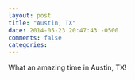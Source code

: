 ```yaml
---
layout: post
title: "Austin, TX"
date: 2014-05-23 20:47:43 -0500
comments: false
categories: 
---
```


What an amazing time in Austin, TX!


